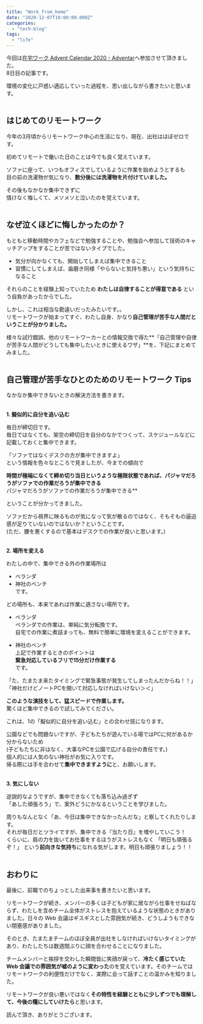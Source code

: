 ```yaml
---
title: "Work_from_home"
date: "2020-12-07T10:00:00.000Z"
categories: 
  - "tech-blog"
tags: 
  - "life"
---
```


今回は[在宅ワーク Advent Calendar 2020 - Adventar](https://adventar.org/calendars/5014)へ参加させて頂きました。  
8日目の記事です。  

環境の変化に戸惑い適応していった過程を、思い出しながら書きたいと思います。  
<br>

## はじめてのリモートワーク

今年の3月頃からリモートワーク中心の生活になり、現在、出社はほぼゼロです。

初めてリモートで働いた日のことは今でも良く覚えています。  

ソファに座って、いつもオフィスでしているように作業を始めようとするも  
目の前の洗濯物が気になり、**数分後には洗濯物を片付けていました。**

その後もなかなか集中できずに  
情けなく悔しくて、メソメソと泣いたのを覚えています。  
<br>

## なぜ泣くほどに悔しかったのか？

もともと移動時間やカフェなどで勉強することや、勉強会へ参加して技術のキャッチアップをすることが苦ではないタイプでした。

- 気分が向かなくても、開始してしまえば集中できること  
- 習慣にしてしまえば、歯磨き同様「やらないと気持ち悪い」という気持ちになること

それらのことを経験上知っていたため **わたしは自律することが得意である** という自負があったからでした。

しかし、これは相当な勘違いだったみたいです。。  
リモートワークが始まってすぐ、わたし自身、かなり**自己管理が苦手な人間だということが分かりました。**

様々な試行錯誤、他のリモートワーカーとの情報交換で得た**「自己管理や自律が苦手な人間がどうしても集中したいときに使えるワザ」**を、下記にまとめてみました。  
<br>

## 自己管理が苦手なひとのためのリモートワーク Tips

なかなか集中できないときの解決方法を書きます。  
<br>

**1. 擬似的に自分を追い込む**  

毎日が締切日です。  
毎日ではなくても、架空の締切日を自分のなかでつくって、スケジュールなどに記載しておくと集中できます。

「ソファではなくデスクの方が集中できますよ」  
という情報を色々なところで見ましたが、今までの傾向で  

**時間が極端になくて締め切り当日というような極限状態であれば、パジャマだろうがソファでの作業だろうが集中できる**  
パジャマだろうがソファでの作業だろうが集中できる**  

ということが分かってきました。

ソファだから視界に映るものが気になって気が散るのではなく、そもそもの逼迫感が足りていないのではないか？ということです。  
(ただ、腰を悪くするので基本はデスクでの作業が良いと思います。)  
<br>

**2. 場所を変える**  

わたしの中で、集中できる外の作業場所は  
- ベランダ  
- 神社のベンチ  
です。

どの場所も、本来であれば作業に適さない場所です。  

- ベランダ  
ベランダでの作業は、単純に気分転換です。  
自宅での作業に煮詰まっても、無料で簡単に環境を変えることができます。

- 神社のベンチ  
上記で作業するときのポイントは  
**緊急対応しているフリで15分だけ作業する**  
です。

「た、たまたま来たタイミングで緊急事態が発生してしまったんだからね！！」  
「神社だけどノートPCを開いて対応しなければいけない＞＜」  

**このような演技をして、猛スピードで作業します。**  
驚くほど集中できるので試してみてください。

これは、1の「擬似的に自分を追い込む」との合わせ技になります。  

公園などでも問題ないですが、子どもたちが遊んでいる場ではPCに何があるか分からないため  
(子どもたちに非はなく、大事なPCを公園で広げる自分の責任です。)  
個人的には人気のない神社がお気に入りです。  
帰る際には手を合わせて**集中できますように**と、お願いします。  
<br>

**3. 気にしない**  

逆説的なようですが、集中できなくても落ち込み過ぎず  
「あした頑張ろう」で、案外どうにかなるということを学びました。

周りもなんとなく「あ、今日は集中できなかったんだな」と察してくれたりします。  
それが毎日だとツライですが、集中できる『当たり日』を増やしていこう！  
くらいに、肩の力を抜いてお仕事をするほうがストレスもなく 「明日も頑張るぞ！」 という**前向きな気持ち**になれる気がします。明日も頑張りましょう！！  
<br>

## おわりに

最後に、前職でのちょっとした出来事を書きたいと思います。  

リモートワークが続き、メンバーの多くは子どもが家に居ながら仕事をせねばならず、わたしを含めチーム全体がストレスを抱えているような状態のときがありました。日々の Web 会議はギスギスとした雰囲気が続き、どうしようもできない閉塞感がありました。

そのとき、たまたまチームのほぼ全員が出社をしなければいけないタイミングがあり、わたしたちは数週間ぶりに顔を合わせることになりました。

チームメンバーと挨拶を交わした瞬間皆に笑顔が戻って、**冷たく感じていた Web 会議での雰囲気が嘘のように変わった**のを覚えています。そのチームではリモートワークの利便性だけでなく、実際に会って話すことの温かみを知りました。

リモートワークが良い悪いではなく**その特性を経験とともに少しずつでも理解して、今後の糧にしていけたら**と思います。
  
読んで頂き、ありがとうございます。
